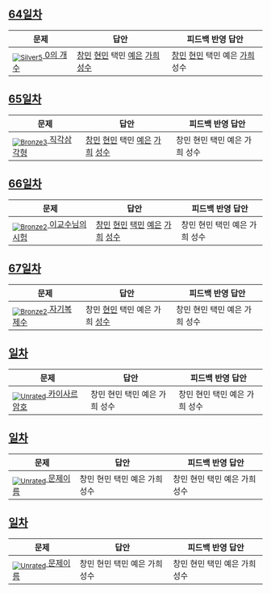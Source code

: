[Unrated]: https://user-images.githubusercontent.com/33937365/126247607-85783912-c11a-4d50-ac36-8cc7dcb75cd2.png
[Bronze5]: https://user-images.githubusercontent.com/33937365/126247611-e362d727-17a4-4737-a232-5827e185ab7c.png
[Bronze4]: https://user-images.githubusercontent.com/33937365/126247612-89cbc675-e1d4-43a2-950b-1cb014dca697.png
[Bronze3]: https://user-images.githubusercontent.com/33937365/126247613-b8408610-7bc4-40f8-804f-a30a45ddbb68.png
[Bronze2]: https://user-images.githubusercontent.com/33937365/126247614-d85dc6ff-a520-4c00-82bd-eb593b156bd8.png
[Bronze1]: https://user-images.githubusercontent.com/33937365/126247616-04b2ab30-9891-4b7b-8cb4-38e99b97e834.png
[Silver5]: https://user-images.githubusercontent.com/33937365/126247618-38c5c905-672b-4d75-808e-8a7d45ea577d.png
[Silver4]: https://user-images.githubusercontent.com/33937365/126247620-ba2d1b96-b0aa-4b88-80c5-71569c69bbc3.png
[Silver3]: https://user-images.githubusercontent.com/33937365/126247621-1b55b7f4-3a79-4348-8a63-f00c1813853e.png
[Silver2]: https://user-images.githubusercontent.com/33937365/126247622-a83b30a9-6618-4593-b775-6f6730afd3f6.png
[Silver1]: https://user-images.githubusercontent.com/33937365/126247625-8d82f8ab-6f95-4ef8-a243-be31f548596e.png

## [64일차](Day64)

| 문제                 | 답안 | 피드백 반영 답안 |
| -------------------- | ---- | ---------------- |
| [<sub>![Silver5]</sub> 0의 개수](https://www.acmicpc.net/problem/11170) | [창민](Day64/shm_11170.java) [현민](Day64/shm_11170.java) 택민 [예은](Day64/lye_11170.py) [가희](Day64/kkh_11170.py) [성수](Day64/ass_11170.java) | [창민](Day64/shm_11170.java) [현민](Day64/shm_11170.java) 택민 예은 [가희](Day64/kkh_11170.py) 성수             |

## [65일차](Day65)

| 문제                 | 답안 | 피드백 반영 답안 |
| -------------------- | ---- | ---------------- |
| [<sub>![Bronze3]</sub> 직각삼각형](https://www.acmicpc.net/problem/4153) | [창민](Day65/kcm_4153.java) [현민](Day65/shm_4153.java) 택민 [예은](Day65/lye_4153.py) [가희](Day65/kkh_4153.java) [성수](Day65/ass_4153.java) | 창민 현민 택민 예은 가희 성수             |

## [66일차](Day66)

| 문제                 | 답안 | 피드백 반영 답안 |
| -------------------- | ---- | ---------------- |
| [<sub>![Bronze2]</sub> 이교수님의 시험](https://www.acmicpc.net/problem/10874) | [창민](Day66/kcm_10874.java) [현민](Day66/shm_10874.java) [택민](Day66/jtm_10874.java) [예은](Day66/lye_10874.py) [가희](Day66/kkh_10874.py) [성수](Day66/ass_10874.java) | 창민 현민 택민 예은 가희 성수             |

## [67일차](Day67)

| 문제                 | 답안 | 피드백 반영 답안 |
| -------------------- | ---- | ---------------- |
| [<sub>![Bronze2]</sub> 자기복제수](https://www.acmicpc.net/problem/2028) | 창민 [현민](Day67/shm_2028.java) 택민 예은 가희 [성수](Day67/ass_2028.java) | 창민 현민 택민 예은 가희 성수             |

## [일차](Day)

| 문제                 | 답안 | 피드백 반영 답안 |
| -------------------- | ---- | ---------------- |
| [<sub>![Unrated]</sub> 카이사르 암호](https://www.acmicpc.net/problem/5598) | 창민 현민 택민 예은 가희 성수 | 창민 현민 택민 예은 가희 성수             |

## [일차](Day)

| 문제                 | 답안 | 피드백 반영 답안 |
| -------------------- | ---- | ---------------- |
| [<sub>![Unrated]</sub> 문제이름](문제링크) | 창민 현민 택민 예은 가희 성수 | 창민 현민 택민 예은 가희 성수             |

## [일차](Day)

| 문제                 | 답안 | 피드백 반영 답안 |
| -------------------- | ---- | ---------------- |
| [<sub>![Unrated]</sub> 문제이름](문제링크) | 창민 현민 택민 예은 가희 성수 | 창민 현민 택민 예은 가희 성수             |
